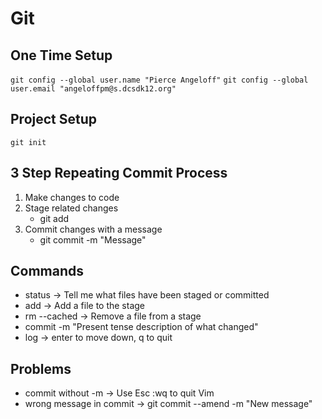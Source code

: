 # Git

## One Time Setup

` git config --global user.name "Pierce Angeloff" `
` git config --global user.email "angeloffpm@s.dcsdk12.org" `

## Project Setup

` git init `

## 3 Step Repeating Commit Process
1. Make changes to code
2. Stage related changes
    * git add
3. Commit changes with a message
    * git commit -m "Message"

## Commands

* status -> Tell me what files have been staged or committed
* add -> Add a file to the stage
* rm --cached -> Remove a file from a stage
* commit -m "Present tense description of what changed"
* log -> enter to move down, q to quit

## Problems
* commit without -m -> Use Esc :wq to quit Vim
* wrong message in commit -> git commit --amend -m "New message"